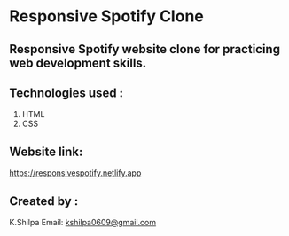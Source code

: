 # Responsive Spotify Clone

## Responsive Spotify website clone for practicing web development skills.

## Technologies used :
   1. HTML
   2. CSS
## Website link:
https://responsivespotify.netlify.app
## Created by :
   K.Shilpa
   Email: kshilpa0609@gmail.com
